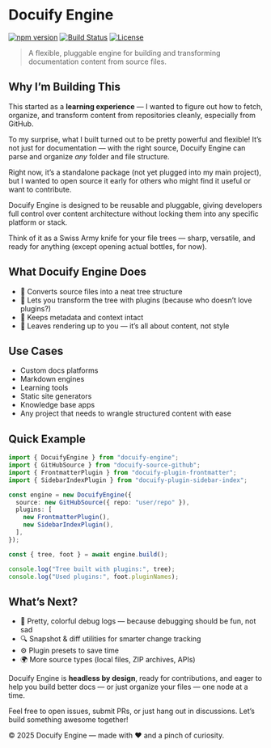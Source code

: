 
# Docuify Engine

[![npm version](https://img.shields.io/npm/v/docuify-engine.svg)](https://www.npmjs.com/package/docuify-engine)
[![Build Status](https://img.shields.io/github/actions/workflow/status/yourusername/docuify-engine/ci.yml?branch=main)](https://github.com/docuify/docuify-engine/actions)
[![License](https://img.shields.io/npm/l/docuify-engine.svg)](https://opensource.org/licenses/MIT)

> A flexible, pluggable engine for building and transforming documentation content from source files.



## Why I’m Building This

This started as a **learning experience** — I wanted to figure out how to fetch, organize, and transform content from repositories cleanly, especially from GitHub.

To my surprise, what I built turned out to be pretty powerful and flexible! It’s not just for documentation — with the right source, Docuify Engine can parse and organize *any* folder and file structure.

Right now, it’s a standalone package (not yet plugged into my main project), but I wanted to open source it early for others who might find it useful or want to contribute.

Docuify Engine is designed to be reusable and pluggable, giving developers full control over content architecture without locking them into any specific platform or stack.

Think of it as a Swiss Army knife for your file trees — sharp, versatile, and ready for anything (except opening actual bottles, for now).



## What Docuify Engine Does

- 📁 Converts source files into a neat tree structure
- 🔌 Lets you transform the tree with plugins (because who doesn’t love plugins?)
- 🧠 Keeps metadata and context intact
- 🚫 Leaves rendering up to you — it’s all about content, not style



## Use Cases

- Custom docs platforms
- Markdown engines
- Learning tools
- Static site generators
- Knowledge base apps
- Any project that needs to wrangle structured content with ease


## Quick Example

```ts
import { DocuifyEngine } from "docuify-engine";
import { GitHubSource } from "docuify-source-github";
import { FrontmatterPlugin } from "docuify-plugin-frontmatter";
import { SidebarIndexPlugin } from "docuify-plugin-sidebar-index";

const engine = new DocuifyEngine({
  source: new GitHubSource({ repo: "user/repo" }),
  plugins: [
    new FrontmatterPlugin(),
    new SidebarIndexPlugin(),
  ],
});

const { tree, foot } = await engine.build();

console.log("Tree built with plugins:", tree);
console.log("Used plugins:", foot.pluginNames);
````



## What’s Next?

* 🎨 Pretty, colorful debug logs — because debugging should be fun, not sad
* 🔍 Snapshot & diff utilities for smarter change tracking
* ⚙️ Plugin presets to save time
* 🌍 More source types (local files, ZIP archives, APIs)



Docuify Engine is **headless by design**, ready for contributions, and eager to help you build better docs — or just organize your files — one node at a time.



Feel free to open issues, submit PRs, or just hang out in discussions. Let’s build something awesome together!



© 2025 Docuify Engine — made with ❤️ and a pinch of curiosity.



